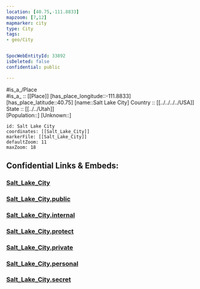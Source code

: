 ```yaml
---
location: [40.75,-111.8833] 
mapzoom: [7,12] 
mapmarker: city 
type: City
tags:
- geo/City


SpocWebEntityId: 33892
isDeleted: false
confidential: public

---
```

#is_a_/Place  
#is_a_ :: [[Place]] 
[has_place_longitude::-111.8833] 
[has_place_latitude::40.75] 
[name::Salt Lake City] 
Country :: [[../../../../USA]]  
State :: [[../../Utah]]  
[Population::] 
[Unknown::] 


```leaflet
id: Salt Lake City
coordinates: [[Salt_Lake_City]] 
markerFile: [[Salt_Lake_City]] 
defaultZoom: 11 
maxZoom: 18
```


## Confidential Links & Embeds: 

### [Salt_Lake_City](/_Standards/Earth/Continent/America~North/USA/USA~Mountain/Utah/counties~Utah/Salt_Lake,County/cities~Salt_Lake/Salt_Lake_City.md) 

### [Salt_Lake_City.public](/_public/Earth/Continent/America~North/USA/USA~Mountain/Utah/counties~Utah/Salt_Lake,County/cities~Salt_Lake/Salt_Lake_City.public.md) 

### [Salt_Lake_City.internal](/_internal/Earth/Continent/America~North/USA/USA~Mountain/Utah/counties~Utah/Salt_Lake,County/cities~Salt_Lake/Salt_Lake_City.internal.md) 

### [Salt_Lake_City.protect](/_protect/Earth/Continent/America~North/USA/USA~Mountain/Utah/counties~Utah/Salt_Lake,County/cities~Salt_Lake/Salt_Lake_City.protect.md) 

### [Salt_Lake_City.private](/_private/Earth/Continent/America~North/USA/USA~Mountain/Utah/counties~Utah/Salt_Lake,County/cities~Salt_Lake/Salt_Lake_City.private.md) 

### [Salt_Lake_City.personal](/_personal/Earth/Continent/America~North/USA/USA~Mountain/Utah/counties~Utah/Salt_Lake,County/cities~Salt_Lake/Salt_Lake_City.personal.md) 

### [Salt_Lake_City.secret](/_secret/Earth/Continent/America~North/USA/USA~Mountain/Utah/counties~Utah/Salt_Lake,County/cities~Salt_Lake/Salt_Lake_City.secret.md)

